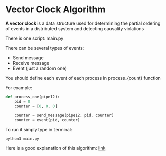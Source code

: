 # Vector Clock Algorithm

**A vector clock** is a data structure used for determining the partial ordering of events in a distributed system and detecting causality violations

There is one script: main.py

There can be several types of events:
+ Send message
+ Receive message
+ Event (just a random one)

You should define each event of each process in process_{count} function

For example:

```python
def process_one(pipe12):
    pid = 0
    counter = [0, 0, 0]
    
    counter = send_message(pipe12, pid, counter)
    counter = event(pid, counter)
```

To run it simply type in terminal:

```
python3 main.py
```


Here is a good explanation of this algorithm: [link](https://towardsdatascience.com/understanding-lamport-timestamps-with-pythons-multiprocessing-library-12a6427881c6)
